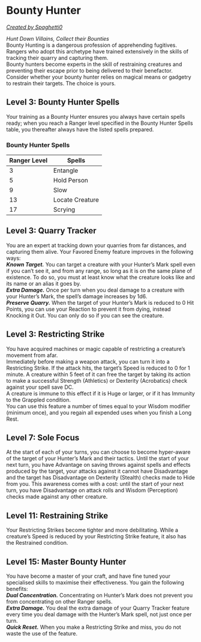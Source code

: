 # Bounty Hunter
[*Created by Spaghetti0*](https://bio.site/spaghetti0)

*Hunt Down Villains, Collect their Bounties*  
Bounty Hunting is a dangerous profession of apprehending fugitives. Rangers who adopt this archetype have trained extensively in the skills of tracking their quarry and capturing them.  
Bounty hunters become experts in the skill of restraining creatures and preventing their escape prior to being delivered to their benefactor. Consider whether your bounty hunter relies on magical means or gadgetry to restrain their targets. The choice is yours.

## Level 3: Bounty Hunter Spells
Your training as a Bounty Hunter ensures you always have certain spells ready; when you reach a Ranger level specified in the Bounty Hunter Spells table, you thereafter always have the listed spells prepared.
### Bounty Hunter Spells
| Ranger Level | Spells          |
|--------------|-----------------|
| 3            | Entangle        |
| 5            | Hold Person     |
| 9            | Slow            |
| 13           | Locate Creature |
| 17           | Scrying         |

## Level 3: Quarry Tracker
You are an expert at tracking down your quarries from far distances, and capturing them alive. Your Favored Enemy feature improves in the following ways:  
***Known Target.*** You can target a creature with your Hunter’s Mark spell even if you can’t see it, and from any range, so long as it is on the same plane of existence. To do so, you must at least know what the creature looks like and its name or an alias it goes by.  
***Extra Damage.*** Once per turn when you deal damage to a creature with your Hunter’s Mark, the spell’s damage increases by 1d6.  
***Preserve Quarry.*** When the target of your Hunter’s Mark is reduced to 0 Hit Points, you can use your Reaction to prevent it from dying, instead Knocking it Out. You can only do so if you can see the creature.

## Level 3: Restricting Strike
You have acquired machines or magic capable of restricting a creature’s movement from afar.  
Immediately before making a weapon attack, you can turn it into a Restricting Strike. If the attack hits, the target’s Speed is reduced to 0 for 1 minute. A creature within 5 feet of it can free the target by taking its action to make a successful Strength (Athletics) or Dexterity (Acrobatics) check against your spell save DC.  
A creature is immune to this effect if it is Huge or larger, or if it has Immunity to the Grappled condition.  
You can use this feature a number of times equal to your Wisdom modifier (minimum once), and you regain all expended uses when you finish a Long Rest.

## Level 7: Sole Focus
At the start of each of your turns, you can choose to become hyper-aware of the target of your Hunter’s Mark and their tactics. Until the start of your next turn, you have Advantage on saving throws against spells and effects produced by the target, your attacks against it cannot have Disadvantage and the target has Disadvantage on Dexterity (Stealth) checks made to Hide from you. This awareness comes with a cost: until the start of your next turn, you have Disadvantage on attack rolls and Wisdom (Perception) checks made against any other creature.

## Level 11: Restraining Strike
Your Restricting Strikes become tighter and more debilitating. While a creature’s Speed is reduced by your Restricting Strike feature, it also has the Restrained condition.

## Level 15: Master Bounty Hunter
You have become a master of your craft, and have fine tuned your specialised skills to maximise their effectiveness. You gain the following benefits:  
***Dual Concentration.*** Concentrating on Hunter’s Mark does not prevent you from concentrating on other Ranger spells.  
***Extra Damage.*** You deal the extra damage of your Quarry Tracker feature every time you deal damage with the Hunter’s Mark spell, not just once per turn.  
***Quick Reset.*** When you make a Restricting Strike and miss, you do not waste the use of the feature.